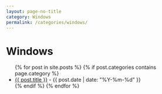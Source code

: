 ```yaml
---
layout: page-no-title
category: Windows
permalink: /categories/windows/
---
```


<h1>Windows</h1>

<ul>
  {% for post in site.posts %}
    {% if post.categories contains page.category %}
      <li><a href="{{ post.url }}">{{ post.title }}</a> - {{ post.date | date: "%Y-%m-%d" }}</li>
    {% endif %}
  {% endfor %}
</ul>